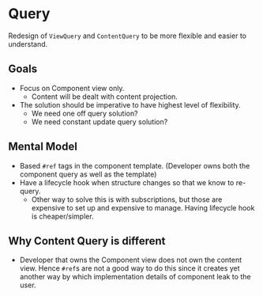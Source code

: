 # Query

Redesign of `ViewQuery` and `ContentQuery` to be more flexible and easier to understand.


## Goals

- Focus on Component view only.
  - Content will be dealt with content projection.
- The solution should be imperative to have highest level of flexibility.
  - We need one off query solution?
  - We need constant update query solution?

## Mental Model

- Based `#ref` tags in the component template. (Developer owns both the component query as well as the template)
- Have a lifecycle hook when structure changes so that we know to re-query. 
  - Other way to solve this is with subscriptions, but those are expensive to set up and expensive to manage. Having lifecycle hook is cheaper/simpler.


## Why Content Query is different

- Developer that owns the Component view does not own the content view. Hence `#ref`s are not a good way to do this since it creates yet another way by which implementation details of component leak to the user.